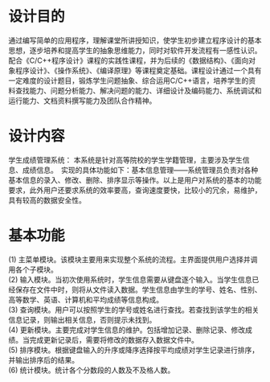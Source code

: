 # 设计目的
通过编写简单的应用程序，理解课堂所讲授知识，使学生初步建立程序设计的基本思想，逐步培养和提高学生的抽象思维能力，同时对软件开发流程有一感性认识。配合《C/C++程序设计》课程的实践性课程，并为后续的《数据结构》、《面向对象程序设计》、《操作系统》、《编译原理》等课程奠定基础。课程设计通过一个具有一定难度的设计题目，锻炼学生问题抽象、综合运用C/C++语言，培养学生的资料查找能力、问题分析能力、解决问题的能力、详细设计及编码能力、系统调试和运行能力、文档资料撰写能力及团队合作精神。
# 设计内容
学生成绩管理系统：
本系统是针对高等院校的学生学籍管理，主要涉及学生信息、成绩信息。 实现的具体功能如下：基本信息管理——系统管理员负责对各种基本信息的录入、修改、删除、排序显示等操作。以上是用户对系统的基本的功能要求，此外用户还要求系统的效率要高，查询速度要快，比较小的冗余，易维护，具有较高的数据安全性。

# 基本功能
 (1)	主菜单模块。该模块主要用来实现整个系统的流程。主界面提供用户选择并调用各个子模块。<br/>
(2)	输入模块。当初次使用系统时，学生信息需要从键盘逐个输入。当学生信息已经保存在文件中时，则将从文件读入数据。学生信息由学生的学号、姓名、性别、高等数学、英语、计算机和平均成绩等信息构成。<br/>
(3)	查询模块。用户可以按照学生的学号或姓名进行查找。若查找到该学生的相关信息记录，则输出相关信息，否则提示未找到。<br/>
(4)	更新模块。主要完成对学生信息的维护。包括增加记录、删除记录、修改成绩。当完成更新记录后，需要将修改的数据存入数据文件中。<br/>
(5)	排序模块。根据键盘输入的升序或降序选择按平均成绩对学生记录进行排序，并输出排序后的结果。<br/>
(6)	统计模块。统计各个分数段的人数及不及格人数。
